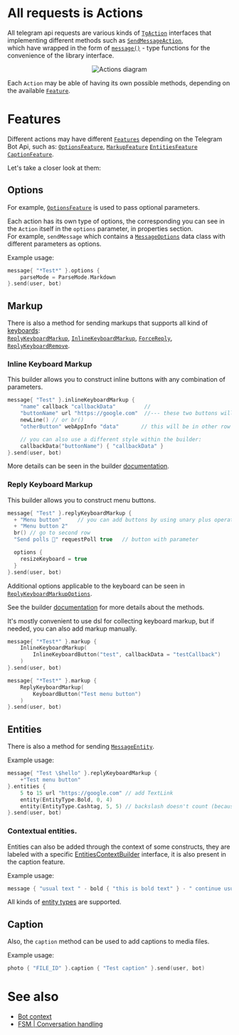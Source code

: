# All requests is Actions
All telegram api requests are various kinds of [`TgAction`](https://vendelieu.github.io/telegram-bot/telegram-bot/eu.vendeli.tgbot.interfaces.action/-tg-action/index.html) interfaces that implementing different methods such as [`SendMessageAction`](https://vendelieu.github.io/telegram-bot/telegram-bot/eu.vendeli.tgbot.api.message/-send-message-action/index.html), \
which have wrapped in the form of [`message()`](https://vendelieu.github.io/telegram-bot/telegram-bot/eu.vendeli.tgbot.api.message/message.html) - type functions for the convenience of the library interface.

<p align="center">
    <img src="https://github.com/vendelieu/telegram-bot/assets/3987067/2d097d60-1907-4ca1-8ad3-3ee8d223f8eb" alt="Actions diagram" />
</p>

Each `Action` may be able of having its own possible methods, depending on the available [`Feature`](https://vendelieu.github.io/telegram-bot/telegram-bot/eu.vendeli.tgbot.interfaces.features/-feature/index.html).

# Features

Different actions may have different [`Features`](https://vendelieu.github.io/telegram-bot/telegram-bot/eu.vendeli.tgbot.interfaces.features/-feature/index.html) depending on the Telegram Bot Api, such as:
[`OptionsFeature`](https://vendelieu.github.io/telegram-bot/telegram-bot/eu.vendeli.tgbot.interfaces.features/-options-feature/index.html),
[`MarkupFeature`](https://vendelieu.github.io/telegram-bot/telegram-bot/eu.vendeli.tgbot.interfaces.features/-markup-feature/index.html)
[`EntitiesFeature`](https://vendelieu.github.io/telegram-bot/telegram-bot/eu.vendeli.tgbot.interfaces.features/-entities-feature/index.html)
[`CaptionFeature`](https://vendelieu.github.io/telegram-bot/telegram-bot/eu.vendeli.tgbot.interfaces.features/-caption-feature/index.html).

Let's take a closer look at them:

## Options
For example, [`OptionsFeature`](https://vendelieu.github.io/telegram-bot/telegram-bot/eu.vendeli.tgbot.interfaces.features/-options-feature/index.html) is used to pass optional parameters.

Each action has its own type of options, the corresponding you can see in the `Action` itself in the `options` parameter, in properties section. \
For example, `sendMessage` which contains a [`MessageOptions`](https://vendelieu.github.io/telegram-bot/telegram-bot/eu.vendeli.tgbot.types.internal.options/-message-options/index.html) data class with different parameters as options.

Example usage:

```kotlin
message{ "*Test*" }.options {
    parseMode = ParseMode.Markdown
}.send(user, bot)
```
## Markup

There is also a method for sending markups that supports all kind of [keyboards](https://vendelieu.github.io/telegram-bot/telegram-bot/eu.vendeli.tgbot.interfaces.marker/-keyboard/index.html): \
[`ReplyKeyboardMarkup`](https://vendelieu.github.io/telegram-bot/telegram-bot/eu.vendeli.tgbot.types.keyboard/-reply-keyboard-markup/index.html), [`InlineKeyboardMarkup`](https://vendelieu.github.io/telegram-bot/telegram-bot/eu.vendeli.tgbot.types.keyboard/-inline-keyboard-markup/index.html), [`ForceReply`](https://vendelieu.github.io/telegram-bot/telegram-bot/eu.vendeli.tgbot.types.keyboard/-force-reply/index.html), [`ReplyKeyboardRemove`](https://vendelieu.github.io/telegram-bot/telegram-bot/eu.vendeli.tgbot.types.keyboard/-reply-keyboard-remove/index.html).

### Inline Keyboard Markup

This builder allows you to construct inline buttons with any combination of parameters.

```kotlin
message{ "Test" }.inlineKeyboardMarkup {
    "name" callback "callbackData"         //
    "buttonName" url "https://google.com"  //--- these two buttons will be in the same row.
    newLine() // or br()
    "otherButton" webAppInfo "data"       // this will be in other row

    // you can also use a different style within the builder:
    callbackData("buttonName") { "callbackData" }
}.send(user, bot)

```

More details can be seen in the builder [documentation](https://vendelieu.github.io/telegram-bot/telegram-bot/eu.vendeli.tgbot.utils.builders/-inline-keyboard-markup-builder/index.html).

### Reply Keyboard Markup

This builder allows you to construct menu buttons.

```kotlin
message{ "Test" }.replyKeyboardMarkup {
  + "Menu button"     // you can add buttons by using unary plus operator
  + "Menu button 2"
  br() // go to second row
  "Send polls 👀" requestPoll true   // button with parameter

  options {
    resizeKeyboard = true
  }
}.send(user, bot)
```

Additional options applicable to the keyboard can be seen in [`ReplyKeyboardMarkupOptions`](https://vendelieu.github.io/telegram-bot/telegram-bot/eu.vendeli.tgbot.types.internal.options/-reply-keyboard-markup-options/index.html).

See the builder [documentation](https://vendelieu.github.io/telegram-bot/-telegram%20-bot/eu.vendeli.tgbot.utils.builders/-reply-keyboard-markup-builder/index.html) for more details about the methods.

It's mostly convenient to use dsl for collecting keyboard markup, but if needed, you can also add markup manually.

```kotlin
message{ "*Test*" }.markup {
    InlineKeyboardMarkup(
        InlineKeyboardButton("test", callbackData = "testCallback")
    )
}.send(user, bot)

```

```kotlin
message{ "*Test*" }.markup {
    ReplyKeyboardMarkup(
        KeyboardButton("Test menu button")
    )
}.send(user, bot)
```

## Entities
There is also a method for sending [`MessageEntity`](https://vendelieu.github.io/telegram-bot/telegram-bot/eu.vendeli.tgbot.types.msg/-message-entity/index.html).

Example usage:

```kotlin
message{ "Test \$hello" }.replyKeyboardMarkup {
    +"Test menu button"
}.entities {
    5 to 15 url "https://google.com" // add TextLink
    entity(EntityType.Bold, 0, 4)
    entity(EntityType.Cashtag, 5, 5) // backslash doesn't count (because it's used for compiler)
}.send(user, bot)
```

### Contextual entities.

Entities can also be added through the context of some constructs, they are labeled with a specific [EntitiesContextBuilder](https://vendelieu.github.io/telegram-bot/telegram-bot/eu.vendeli.tgbot.utils.builders/-entities-ctx-builder/index.html) interface, it is also present in the caption feature.

Example usage:

```kotlin
message { "usual text " - bold { "this is bold text" } - " continue usual" }.send(user, bot)
```

All kinds of [entity types](https://vendelieu.github.io/telegram-bot/telegram-bot/eu.vendeli.tgbot.types.msg/-entity-type/index.html) are supported.

## Caption
Also, the `caption` method can be used to add captions to media files.

Example usage:

```kotlin
photo { "FILE_ID" }.caption { "Test caption" }.send(user, bot)
```


# See also

* [Bot context](/Bot-Context)
* [FSM | Conversation handling](/FSM-and-Conversation-handling)
